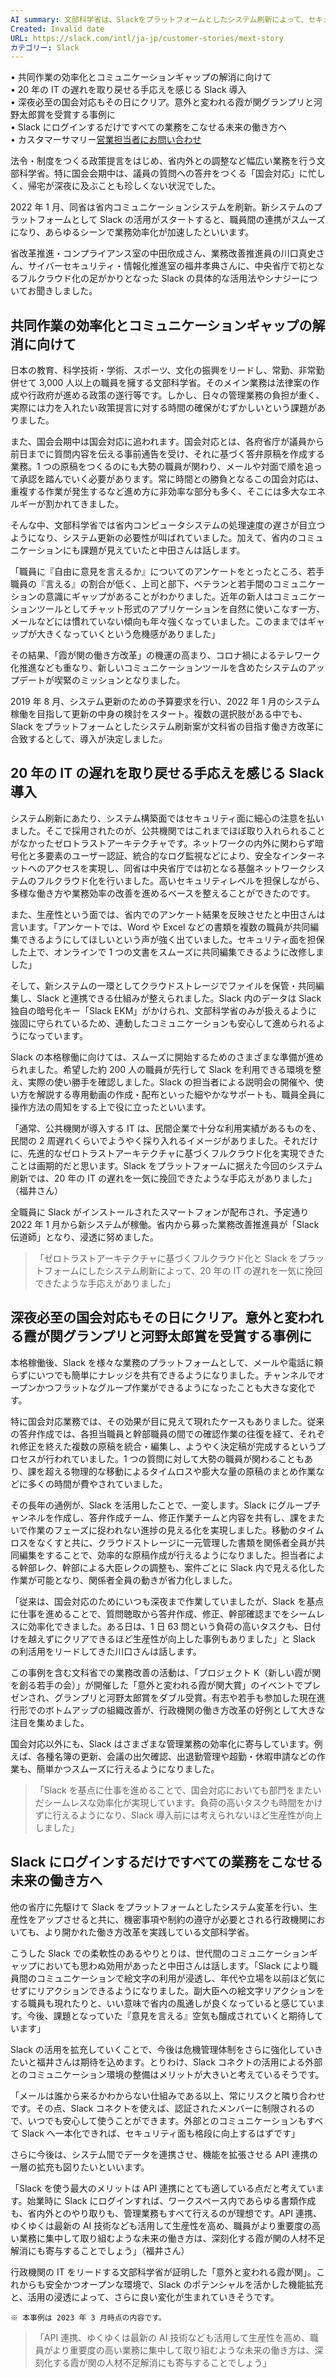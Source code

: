 ```yaml
---
AI summary: 文部科学省は、Slackをプラットフォームとしたシステム刷新によって、セキュリティ面を担保しながら業務効率の改善を進め、国会対応などの業務においても生産性が向上した。API連携やAI技術の活用によって、職員がより重要度の高い業務に集中して取り組むような未来の働き方が実現されることが期待される。
Created: Invalid date
URL: https://slack.com/intl/ja-jp/customer-stories/mext-story
カテゴリー: Slack
---
```

• 共同作業の効率化とコミュニケーションギャップの解消に向けて  
• 20 年の IT の遅れを取り戻せる手応えを感じる Slack 導入  
• 深夜必至の国会対応もその日にクリア。意外と変われる霞が関グランプリと河野太郎賞を受賞する事例に  
• Slack にログインするだけですべての業務をこなせる未来の働き方へ  
• カスタマーサマリー[営業担当者にお問い合わせ](https://slack.com/intl/ja-jp/contact-sales?slug=mext-story)

法令・制度をつくる政策提言をはじめ、省内外との調整など幅広い業務を行う文部科学省。特に国会会期中は、議員の質問への答弁をつくる「国会対応」に忙しく、帰宅が深夜に及ぶことも珍しくない状況でした。

2022 年 1 月、同省は省内コミュニケーションシステムを刷新。新システムのプラットフォームとして Slack の活用がスタートすると、職員間の連携がスムーズになり、あらゆるシーンで業務効率化が加速したといいます。

省改革推進・コンプライアンス室の中田欣成さん、業務改善推進員の川口真史さん、サイバーセキュリティ・情報化推進室の福井孝典さんに、中央省庁で初となるフルクラウド化の足がかりとなった Slack の具体的な活用法やシナジーについてお聞きしました。

## **共同作業の効率化とコミュニケーションギャップの解消に向けて**

日本の教育、科学技術・学術、スポーツ、文化の振興をリードし、常勤、非常勤併せて 3,000 人以上の職員を擁する文部科学省。そのメイン業務は法律案の作成や行政府が進める政策の遂行等です。しかし、日々の管理業務の負担が重く、実際には力を入れたい政策提言に対する時間の確保がむずかしいという課題がありました。

また、国会会期中は国会対応に追われます。国会対応とは、各府省庁が議員から前日までに質問内容を伝える事前通告を受け、それに基づく答弁原稿を作成する業務。1 つの原稿をつくるのにも大勢の職員が関わり、メールや対面で順を追って承認を踏んでいく必要があります。常に時間との勝負となるこの国会対応は、重複する作業が発生するなど進め方に非効率な部分も多く、そこには多大なエネルギーが割かれてきました。

そんな中、文部科学省では省内コンピュータシステムの処理速度の遅さが目立つようになり、システム更新の必要性が叫ばれていました。加えて、省内のコミュニケーションにも課題が見えていたと中田さんは話します。

「職員に『自由に意見を言えるか』についてのアンケートをとったところ、若手職員の『言える』の割合が低く、上司と部下、ベテランと若手間のコミュニケーションの意識にギャップがあることがわかりました。近年の新人はコミュニケーションツールとしてチャット形式のアプリケーションを自然に使いこなす一方、メールなどには慣れていない傾向も年々強くなっていました。このままではギャップが大きくなっていくという危機感がありました」

その結果、「霞が関の働き方改革」の機運の高まり、コロナ禍によるテレワーク化推進なども重なり、新しいコミュニケーションツールを含めたシステムのアップデートが喫緊のミッションとなりました。

2019 年 8 月、システム更新のための予算要求を行い、2022 年 1 月のシステム稼働を目指して更新の中身の検討をスタート。複数の選択肢がある中でも、Slack をプラットフォームとしたシステム刷新案が文科省の目指す働き方改革に合致するとして、導入が決定しました。

## 20 年の IT の遅れを取り戻せる手応えを感じる Slack 導入

システム刷新にあたり、システム構築面ではセキュリティ面に細心の注意を払いました。そこで採用されたのが、公共機関ではこれまでほぼ取り入れられることがなかったゼロトラストアーキテクチャです。ネットワークの内外に関わらず暗号化と多要素のユーザー認証、統合的なログ監視などにより、安全なインターネットへのアクセスを実現し、同省は中央省庁では初となる基盤ネットワークシステムのフルクラウド化を行いました。高いセキュリティレベルを担保しながら、多様な働き方や業務効率の改善を進めるベースを整えることができたのです。

また、生産性という面では、省内でのアンケート結果を反映させたと中田さんは言います。「アンケートでは、Word や Excel などの書類を複数の職員が共同編集できるようにしてほしいという声が強く出ていました。セキュリティ面を担保した上で、オンラインで 1 つの文書をスムーズに共同編集できるように改修しました」

そして、新システムの一環としてクラウドストレージでファイルを保管・共同編集し、Slack と連携できる仕組みが整えられました。Slack 内のデータは Slack 独自の暗号化キー「Slack EKM」がかけられ、文部科学省のみが扱えるように強固に守られているため、連動したコミュニケーションも安心して進められるようになっています。

Slack の本格稼働に向けては、スムーズに開始するためのさまざまな準備が進められました。希望した約 200 人の職員が先行して Slack を利用できる環境を整え、実際の使い勝手を確認しました。Slack の担当者による説明会の開催や、使い方を解説する専用動画の作成・配布といった細やかなサポートも、職員全員に操作方法の周知をする上で役に立ったといいます。

「通常、公共機関が導入する IT は、民間企業で十分な利用実績があるものを、民間の 2 周遅れくらいでようやく採り入れるイメージがありました。それだけに、先進的なゼロトラストアーキテクチャに基づくフルクラウド化を実現できたことは画期的だと思います。Slack をプラットフォームに据えた今回のシステム刷新では、20 年の IT の遅れを一気に挽回できたような手応えがありました」（福井さん）

全職員に Slack がインストールされたスマートフォンが配布され、予定通り 2022 年 1 月から新システムが稼働。省内から募った業務改善推進員が「Slack 伝道師」となり、浸透に努めました。

> 「ゼロトラストアーキテクチャに基づくフルクラウド化と Slack をプラットフォームにしたシステム刷新によって、20 年の IT の遅れを一気に挽回できたような手応えがありました」

## **深夜必至の国会対応もその日にクリア。意外と変われる霞が関グランプリと河野太郎賞を受賞する事例に**

本格稼働後、Slack を様々な業務のプラットフォームとして、メールや電話に頼らずにいつでも簡単にナレッジを共有できるようになりました。チャンネルでオープンかつフラットなグループ作業ができるようになったことも大きな変化です。

特に国会対応業務では、その効果が目に見えて現れたケースもありました。従来の答弁作成では、各担当職員と幹部職員の間での確認作業の往復を経て、それぞれ修正を終えた複数の原稿を統合・編集し、ようやく決定稿が完成するというプロセスが行われていました。1 つの質問に対して大勢の職員が関わることもあり、課を超える物理的な移動によるタイムロスや膨大な量の原稿のまとめ作業などに多くの時間が費やされていました。

その長年の通例が、Slack を活用したことで、一変します。Slack にグループチャンネルを作成し、答弁作成チーム、修正作業チームと内容を共有し、課をまたいで作業のフェーズに捉われない進捗の見える化を実現しました。移動のタイムロスをなくすと共に、クラウドストレージに一元管理した書類を関係者全員が共同編集をすることで、効率的な原稿作成が行えるようになりました。担当者による幹部レク、幹部による大臣レクの調整も、案件ごとに Slack 内で見える化した作業が可能となり、関係者全員の動きが省力化しました。

「従来は、国会対応のためにいつも深夜まで作業していましたが、Slack を基点に仕事を進めることで、質問聴取から答弁作成、修正、幹部確認までをシームレスに効率化できました。ある日は、1 日 63 問という負荷の高いタスクも、日付けを越えずにクリアできるほど生産性が向上した事例もありました」と Slack の利活用をリードしてきた川口さんは話します。

この事例を含む文科省での業務改善の活動は、「プロジェクト K（新しい霞が関を創る若手の会）」が開催した「意外と変われる霞が関大賞」のイベントでプレゼンされ、グランプリと河野太郎賞をダブル受賞。有志や若手も参加した現在進行形でのボトムアップの組織改善が、行政機関の働き方改革の好例として大きな注目を集めました。

国会対応以外にも、Slack はさまざまな管理業務の効率化に寄与しています。例えば、各種名簿の更新、会議の出欠確認、出退勤管理や超勤・休暇申請などの作業も、簡単かつスムーズに行えるようになりました。

> 「Slack を基点に仕事を進めることで、国会対応においても部門をまたいだシームレスな効率化が実現しています。負荷の高いタスクも時間をかけずに行えるようになり、Slack 導入前には考えられないほど生産性が向上しました」

## **Slack にログインするだけですべての業務をこなせる未来の働き方へ**

他の省庁に先駆けて Slack をプラットフォームとしたシステム変革を行い、生産性をアップさせると共に、機密事項や制約の遵守が必要とされる行政機関においても、より開かれた働き方改革を実践している文部科学省。

こうした Slack での柔軟性のあるやりとりは、世代間のコミュニケーションギャップにおいても思わぬ効用があったと中田さんは話します。「Slack により職員間のコミュニケーションで絵文字の利用が浸透し、年代や立場を以前ほど気にせずにリアクションできるようになりました。副大臣への絵文字リアクションをする職員も現れたりと、いい意味で省内の風通しが良くなっていると感じています。今後、課題となっていた『意見を言える』空気も醸成されていくと期待しています」

Slack の活用を拡充していくことで、今後は危機管理体制をさらに強化していきたいと福井さんは期待を込めます。とりわけ、Slack コネクトの活用による外部とのコミュニケーション環境の整備はメリットが大きいと考えているそうです。

「メールは誰から来るかわからない仕組みである以上、常にリスクと隣り合わせです。その点、Slack コネクトを使えば、認証されたメンバーに制限されるので、いつでも安心して使うことができます。外部とのコミュニケーションもすべて Slack へ一本化できれば、セキュリティ面も格段に向上するはずです」

さらに今後は、システム間でデータを連携させ、機能を拡張させる API 連携の一層の拡充も図りたいといいます。

「Slack を使う最大のメリットは API 連携にとても適している点だと考えています。始業時に Slack にログインすれば、ワークスペース内であらゆる書類作成も、省内外とのやり取りも、管理業務もすべて行えるのが理想です。API 連携、ゆくゆくは最新の AI 技術なども活用して生産性を高め、職員がより重要度の高い業務に集中して取り組むような未来の働き方は、深刻化する霞が関の人材不足解消にも寄与することでしょう」（福井さん）

行政機関の IT をリードする文部科学省が証明した「意外と変われる霞が関」。これからも安全かつオープンな環境で、Slack のポテンシャルを活かした機能拡充と、活用の浸透によって、さらに良い変化が生まれていきそうです。

`※ 本事例は 2023 年 3 月時点の内容です。`

> 「API 連携、ゆくゆくは最新の AI 技術なども活用して生産性を高め、職員がより重要度の高い業務に集中して取り組むような未来の働き方は、深刻化する霞が関の人材不足解消にも寄与することでしょう」